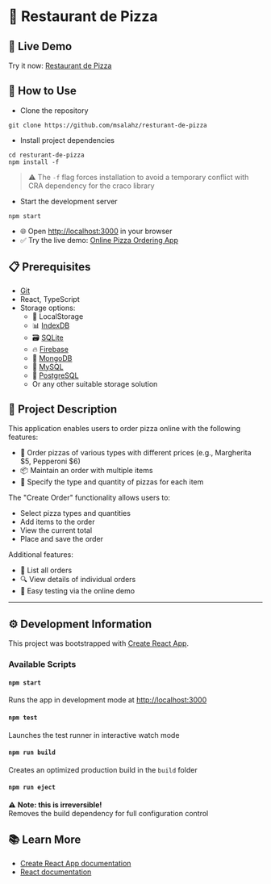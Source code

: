 # 🍕 Restaurant de Pizza

## 🔗 Live Demo

Try it now: [Restaurant de Pizza](https://msalahz.github.io/resturant-de-pizza/)

## 🚀 How to Use

* Clone the repository

```shell
git clone https://github.com/msalahz/resturant-de-pizza
```

* Install project dependencies

```shell
cd resturant-de-pizza
npm install -f 
```

> ⚠️ The `-f` flag forces installation to avoid a temporary conflict with CRA dependency for the craco library

* Start the development server

```shell
npm start
```

* 🌐 Open [http://localhost:3000](http://localhost:3000) in your browser
* ✅ Try the live demo: [Online Pizza Ordering App](http://pizzeria.com.s3-website.eu-central-1.amazonaws.com)

## 📋 Prerequisites

* [Git](https://git-scm.com/)
* React, TypeScript
* Storage options:
  * 💾 LocalStorage
  * 📊 [IndexDB](https://developers.google.com/web/ilt/pwa/lab-indexeddb)
  * 🗃️ [SQLite](https://www.sqlite.org/index.html)
  * 🔥 [Firebase](https://firebase.google.com/)
  * 🍃 [MongoDB](https://www.mongodb.com/)
  * 🐬 [MySQL](https://www.mysql.com/)
  * 🐘 [PostgreSQL](https://www.postgresql.org/)
  * Or any other suitable storage solution

## 📝 Project Description

This application enables users to order pizza online with the following features:

* 🛒 Order pizzas of various types with different prices (e.g., Margherita $5, Pepperoni $6)
* 📦 Maintain an order with multiple items
* 🔢 Specify the type and quantity of pizzas for each item

The "Create Order" functionality allows users to:
* Select pizza types and quantities
* Add items to the order
* View the current total
* Place and save the order

Additional features:
* 📜 List all orders
* 🔍 View details of individual orders
* 🧪 Easy testing via the online demo

---

## ⚙️ Development Information

This project was bootstrapped with [Create React App](https://github.com/facebook/create-react-app).

### Available Scripts

#### `npm start`
Runs the app in development mode at [http://localhost:3000](http://localhost:3000)

#### `npm test`
Launches the test runner in interactive watch mode

#### `npm run build`
Creates an optimized production build in the `build` folder

#### `npm run eject`
⚠️ **Note: this is irreversible!**  
Removes the build dependency for full configuration control

## 📚 Learn More

* [Create React App documentation](https://facebook.github.io/create-react-app/docs/getting-started)
* [React documentation](https://reactjs.org/)
